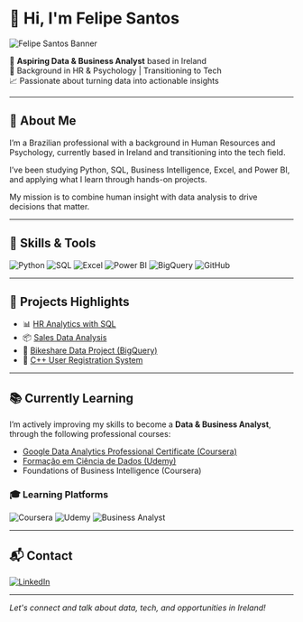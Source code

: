 
# 👋 Hi, I'm Felipe Santos

![Felipe Santos Banner](./banner-felipe-santos.png)

🎯 **Aspiring Data & Business Analyst** based in Ireland  
💼 Background in HR & Psychology | Transitioning to Tech  
📈 Passionate about turning data into actionable insights

---

## 🚀 About Me

I’m a Brazilian professional with a background in Human Resources and Psychology, currently based in Ireland and transitioning into the tech field.

I’ve been studying Python, SQL, Business Intelligence, Excel, and Power BI, and applying what I learn through hands-on projects.

My mission is to combine human insight with data analysis to drive decisions that matter.

---

## 🧠 Skills & Tools

![Python](https://img.shields.io/badge/Python-3776AB?style=flat&logo=python&logoColor=white)
![SQL](https://img.shields.io/badge/SQL-4479A1?style=flat&logo=postgresql&logoColor=white)
![Excel](https://img.shields.io/badge/Excel-217346?style=flat&logo=microsoft-excel&logoColor=white)
![Power BI](https://img.shields.io/badge/PowerBI-F2C811?style=flat&logo=powerbi&logoColor=black)
![BigQuery](https://img.shields.io/badge/BigQuery-4285F4?style=flat&logo=googlecloud&logoColor=white)
![GitHub](https://img.shields.io/badge/GitHub-181717?style=flat&logo=github&logoColor=white)

---

## 📂 Projects Highlights

- 📊 [HR Analytics with SQL](https://github.com/felipesantos1207/sql-hr-analysis)  
- 📦 [Sales Data Analysis](https://github.com/felipesantos1207/sql-sales-analysis)  
- 🚴 [Bikeshare Data Project (BigQuery)](https://github.com/felipesantos1207/sql-bikeshare-project)  
- 🧮 [C++ User Registration System](https://github.com/felipesantos1207/cpp-user-registration-system)

---

## 📚 Currently Learning

I’m actively improving my skills to become a **Data & Business Analyst**, through the following professional courses:

- [Google Data Analytics Professional Certificate (Coursera)](https://www.coursera.org/professional-certificates/google-data-analytics)
- [Formação em Ciência de Dados (Udemy)](https://www.udemy.com/course/formacao-em-ciencia-de-dados/)
- Foundations of Business Intelligence (Coursera)

### 🎓 Learning Platforms

![Coursera](https://img.shields.io/badge/Coursera-Google%20Data%20Analytics-blue?logo=coursera&logoColor=white&style=flat)
![Udemy](https://img.shields.io/badge/Udemy-Data%20Science%20Formation-a435f0?logo=udemy&logoColor=white&style=flat)
![Business Analyst](https://img.shields.io/badge/Path-Business%20Analyst-success?logo=google&style=flat)

---

## 📬 Contact

[![LinkedIn](https://img.shields.io/badge/-LinkedIn-0A66C2?style=flat&logo=linkedin&logoColor=white)](https://www.linkedin.com/in/felipe-santos-a82657a2)

---

*Let's connect and talk about data, tech, and opportunities in Ireland!*
